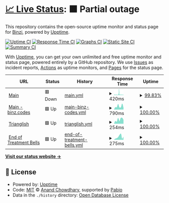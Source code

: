 # [📈 Live Status](https://binzcodes.github.io/upptime): <!--live status--> **🟧 Partial outage**

This repository contains the open-source uptime monitor and status page for [Binzi](rbi.nz), powered by [Upptime](https://github.com/upptime/upptime).

[![Uptime CI](https://github.com/binzcodes/upptime/workflows/Uptime%20CI/badge.svg)](https://github.com/binzcodes/upptime/actions?query=workflow%3A%22Uptime+CI%22)
[![Response Time CI](https://github.com/binzcodes/upptime/workflows/Response%20Time%20CI/badge.svg)](https://github.com/binzcodes/upptime/actions?query=workflow%3A%22Response+Time+CI%22)
[![Graphs CI](https://github.com/binzcodes/upptime/workflows/Graphs%20CI/badge.svg)](https://github.com/binzcodes/upptime/actions?query=workflow%3A%22Graphs+CI%22)
[![Static Site CI](https://github.com/binzcodes/upptime/workflows/Static%20Site%20CI/badge.svg)](https://github.com/binzcodes/upptime/actions?query=workflow%3A%22Static+Site+CI%22)
[![Summary CI](https://github.com/binzcodes/upptime/workflows/Summary%20CI/badge.svg)](https://github.com/binzcodes/upptime/actions?query=workflow%3A%22Summary+CI%22)

With [Upptime](https://upptime.js.org), you can get your own unlimited and free uptime monitor and status page, powered entirely by a GitHub repository. We use [Issues](https://github.com/binzcodes/upptime/issues) as incident reports, [Actions](https://github.com/binzcodes/upptime/actions) as uptime monitors, and [Pages](https://binzcodes.github.io/upptime) for the status page.

<!--start: status pages-->
<!-- This summary is generated by Upptime (https://github.com/upptime/upptime) -->
<!-- Do not edit this manually, your changes will be overwritten -->
<!-- prettier-ignore -->
| URL | Status | History | Response Time | Uptime |
| --- | ------ | ------- | ------------- | ------ |
| <img alt="" src="https://icons.duckduckgo.com/ip3/rbi.nz.ico" height="13"> [Main](https://rbi.nz) | 🟥 Down | [main.yml](https://github.com/binzcodes/upptime/commits/HEAD/history/main.yml) | <details><summary><img alt="Response time graph" src="./graphs/main/response-time-week.png" height="20"> 420ms</summary><br><a href="https://up.rbi.nz/history/main"><img alt="Response time 226" src="https://img.shields.io/endpoint?url=https%3A%2F%2Fraw.githubusercontent.com%2Fbinzcodes%2Fupptime%2FHEAD%2Fapi%2Fmain%2Fresponse-time.json"></a><br><a href="https://up.rbi.nz/history/main"><img alt="24-hour response time 218" src="https://img.shields.io/endpoint?url=https%3A%2F%2Fraw.githubusercontent.com%2Fbinzcodes%2Fupptime%2FHEAD%2Fapi%2Fmain%2Fresponse-time-day.json"></a><br><a href="https://up.rbi.nz/history/main"><img alt="7-day response time 420" src="https://img.shields.io/endpoint?url=https%3A%2F%2Fraw.githubusercontent.com%2Fbinzcodes%2Fupptime%2FHEAD%2Fapi%2Fmain%2Fresponse-time-week.json"></a><br><a href="https://up.rbi.nz/history/main"><img alt="30-day response time 308" src="https://img.shields.io/endpoint?url=https%3A%2F%2Fraw.githubusercontent.com%2Fbinzcodes%2Fupptime%2FHEAD%2Fapi%2Fmain%2Fresponse-time-month.json"></a><br><a href="https://up.rbi.nz/history/main"><img alt="1-year response time 226" src="https://img.shields.io/endpoint?url=https%3A%2F%2Fraw.githubusercontent.com%2Fbinzcodes%2Fupptime%2FHEAD%2Fapi%2Fmain%2Fresponse-time-year.json"></a></details> | <details><summary><a href="https://up.rbi.nz/history/main">99.83%</a></summary><a href="https://up.rbi.nz/history/main"><img alt="All-time uptime 100.00%" src="https://img.shields.io/endpoint?url=https%3A%2F%2Fraw.githubusercontent.com%2Fbinzcodes%2Fupptime%2FHEAD%2Fapi%2Fmain%2Fuptime.json"></a><br><a href="https://up.rbi.nz/history/main"><img alt="24-hour uptime 100.00%" src="https://img.shields.io/endpoint?url=https%3A%2F%2Fraw.githubusercontent.com%2Fbinzcodes%2Fupptime%2FHEAD%2Fapi%2Fmain%2Fuptime-day.json"></a><br><a href="https://up.rbi.nz/history/main"><img alt="7-day uptime 99.83%" src="https://img.shields.io/endpoint?url=https%3A%2F%2Fraw.githubusercontent.com%2Fbinzcodes%2Fupptime%2FHEAD%2Fapi%2Fmain%2Fuptime-week.json"></a><br><a href="https://up.rbi.nz/history/main"><img alt="30-day uptime 99.96%" src="https://img.shields.io/endpoint?url=https%3A%2F%2Fraw.githubusercontent.com%2Fbinzcodes%2Fupptime%2FHEAD%2Fapi%2Fmain%2Fuptime-month.json"></a><br><a href="https://up.rbi.nz/history/main"><img alt="1-year uptime 100.00%" src="https://img.shields.io/endpoint?url=https%3A%2F%2Fraw.githubusercontent.com%2Fbinzcodes%2Fupptime%2FHEAD%2Fapi%2Fmain%2Fuptime-year.json"></a></details>
| <img alt="" src="https://icons.duckduckgo.com/ip3/binz.codes.ico" height="13"> [Main - binz.codes](https://binz.codes) | 🟩 Up | [main-binz-codes.yml](https://github.com/binzcodes/upptime/commits/HEAD/history/main-binz-codes.yml) | <details><summary><img alt="Response time graph" src="./graphs/main-binz-codes/response-time-week.png" height="20"> 790ms</summary><br><a href="https://up.rbi.nz/history/main-binz-codes"><img alt="Response time 555" src="https://img.shields.io/endpoint?url=https%3A%2F%2Fraw.githubusercontent.com%2Fbinzcodes%2Fupptime%2FHEAD%2Fapi%2Fmain-binz-codes%2Fresponse-time.json"></a><br><a href="https://up.rbi.nz/history/main-binz-codes"><img alt="24-hour response time 437" src="https://img.shields.io/endpoint?url=https%3A%2F%2Fraw.githubusercontent.com%2Fbinzcodes%2Fupptime%2FHEAD%2Fapi%2Fmain-binz-codes%2Fresponse-time-day.json"></a><br><a href="https://up.rbi.nz/history/main-binz-codes"><img alt="7-day response time 790" src="https://img.shields.io/endpoint?url=https%3A%2F%2Fraw.githubusercontent.com%2Fbinzcodes%2Fupptime%2FHEAD%2Fapi%2Fmain-binz-codes%2Fresponse-time-week.json"></a><br><a href="https://up.rbi.nz/history/main-binz-codes"><img alt="30-day response time 650" src="https://img.shields.io/endpoint?url=https%3A%2F%2Fraw.githubusercontent.com%2Fbinzcodes%2Fupptime%2FHEAD%2Fapi%2Fmain-binz-codes%2Fresponse-time-month.json"></a><br><a href="https://up.rbi.nz/history/main-binz-codes"><img alt="1-year response time 555" src="https://img.shields.io/endpoint?url=https%3A%2F%2Fraw.githubusercontent.com%2Fbinzcodes%2Fupptime%2FHEAD%2Fapi%2Fmain-binz-codes%2Fresponse-time-year.json"></a></details> | <details><summary><a href="https://up.rbi.nz/history/main-binz-codes">100.00%</a></summary><a href="https://up.rbi.nz/history/main-binz-codes"><img alt="All-time uptime 25.37%" src="https://img.shields.io/endpoint?url=https%3A%2F%2Fraw.githubusercontent.com%2Fbinzcodes%2Fupptime%2FHEAD%2Fapi%2Fmain-binz-codes%2Fuptime.json"></a><br><a href="https://up.rbi.nz/history/main-binz-codes"><img alt="24-hour uptime 100.00%" src="https://img.shields.io/endpoint?url=https%3A%2F%2Fraw.githubusercontent.com%2Fbinzcodes%2Fupptime%2FHEAD%2Fapi%2Fmain-binz-codes%2Fuptime-day.json"></a><br><a href="https://up.rbi.nz/history/main-binz-codes"><img alt="7-day uptime 100.00%" src="https://img.shields.io/endpoint?url=https%3A%2F%2Fraw.githubusercontent.com%2Fbinzcodes%2Fupptime%2FHEAD%2Fapi%2Fmain-binz-codes%2Fuptime-week.json"></a><br><a href="https://up.rbi.nz/history/main-binz-codes"><img alt="30-day uptime 100.00%" src="https://img.shields.io/endpoint?url=https%3A%2F%2Fraw.githubusercontent.com%2Fbinzcodes%2Fupptime%2FHEAD%2Fapi%2Fmain-binz-codes%2Fuptime-month.json"></a><br><a href="https://up.rbi.nz/history/main-binz-codes"><img alt="1-year uptime 25.37%" src="https://img.shields.io/endpoint?url=https%3A%2F%2Fraw.githubusercontent.com%2Fbinzcodes%2Fupptime%2FHEAD%2Fapi%2Fmain-binz-codes%2Fuptime-year.json"></a></details>
| <img alt="" src="https://icons.duckduckgo.com/ip3/trianglish.com.ico" height="13"> [Trianglish](https://trianglish.com) | 🟩 Up | [trianglish.yml](https://github.com/binzcodes/upptime/commits/HEAD/history/trianglish.yml) | <details><summary><img alt="Response time graph" src="./graphs/trianglish/response-time-week.png" height="20"> 254ms</summary><br><a href="https://up.rbi.nz/history/trianglish"><img alt="Response time 245" src="https://img.shields.io/endpoint?url=https%3A%2F%2Fraw.githubusercontent.com%2Fbinzcodes%2Fupptime%2FHEAD%2Fapi%2Ftrianglish%2Fresponse-time.json"></a><br><a href="https://up.rbi.nz/history/trianglish"><img alt="24-hour response time 237" src="https://img.shields.io/endpoint?url=https%3A%2F%2Fraw.githubusercontent.com%2Fbinzcodes%2Fupptime%2FHEAD%2Fapi%2Ftrianglish%2Fresponse-time-day.json"></a><br><a href="https://up.rbi.nz/history/trianglish"><img alt="7-day response time 254" src="https://img.shields.io/endpoint?url=https%3A%2F%2Fraw.githubusercontent.com%2Fbinzcodes%2Fupptime%2FHEAD%2Fapi%2Ftrianglish%2Fresponse-time-week.json"></a><br><a href="https://up.rbi.nz/history/trianglish"><img alt="30-day response time 302" src="https://img.shields.io/endpoint?url=https%3A%2F%2Fraw.githubusercontent.com%2Fbinzcodes%2Fupptime%2FHEAD%2Fapi%2Ftrianglish%2Fresponse-time-month.json"></a><br><a href="https://up.rbi.nz/history/trianglish"><img alt="1-year response time 245" src="https://img.shields.io/endpoint?url=https%3A%2F%2Fraw.githubusercontent.com%2Fbinzcodes%2Fupptime%2FHEAD%2Fapi%2Ftrianglish%2Fresponse-time-year.json"></a></details> | <details><summary><a href="https://up.rbi.nz/history/trianglish">100.00%</a></summary><a href="https://up.rbi.nz/history/trianglish"><img alt="All-time uptime 100.00%" src="https://img.shields.io/endpoint?url=https%3A%2F%2Fraw.githubusercontent.com%2Fbinzcodes%2Fupptime%2FHEAD%2Fapi%2Ftrianglish%2Fuptime.json"></a><br><a href="https://up.rbi.nz/history/trianglish"><img alt="24-hour uptime 100.00%" src="https://img.shields.io/endpoint?url=https%3A%2F%2Fraw.githubusercontent.com%2Fbinzcodes%2Fupptime%2FHEAD%2Fapi%2Ftrianglish%2Fuptime-day.json"></a><br><a href="https://up.rbi.nz/history/trianglish"><img alt="7-day uptime 100.00%" src="https://img.shields.io/endpoint?url=https%3A%2F%2Fraw.githubusercontent.com%2Fbinzcodes%2Fupptime%2FHEAD%2Fapi%2Ftrianglish%2Fuptime-week.json"></a><br><a href="https://up.rbi.nz/history/trianglish"><img alt="30-day uptime 100.00%" src="https://img.shields.io/endpoint?url=https%3A%2F%2Fraw.githubusercontent.com%2Fbinzcodes%2Fupptime%2FHEAD%2Fapi%2Ftrianglish%2Fuptime-month.json"></a><br><a href="https://up.rbi.nz/history/trianglish"><img alt="1-year uptime 100.00%" src="https://img.shields.io/endpoint?url=https%3A%2F%2Fraw.githubusercontent.com%2Fbinzcodes%2Fupptime%2FHEAD%2Fapi%2Ftrianglish%2Fuptime-year.json"></a></details>
| <img alt="" src="https://icons.duckduckgo.com/ip3/endoftreatmentbells.com.ico" height="13"> [End of Treatment Bells](https://endoftreatmentbells.com) | 🟩 Up | [end-of-treatment-bells.yml](https://github.com/binzcodes/upptime/commits/HEAD/history/end-of-treatment-bells.yml) | <details><summary><img alt="Response time graph" src="./graphs/end-of-treatment-bells/response-time-week.png" height="20"> 275ms</summary><br><a href="https://up.rbi.nz/history/end-of-treatment-bells"><img alt="Response time 228" src="https://img.shields.io/endpoint?url=https%3A%2F%2Fraw.githubusercontent.com%2Fbinzcodes%2Fupptime%2FHEAD%2Fapi%2Fend-of-treatment-bells%2Fresponse-time.json"></a><br><a href="https://up.rbi.nz/history/end-of-treatment-bells"><img alt="24-hour response time 286" src="https://img.shields.io/endpoint?url=https%3A%2F%2Fraw.githubusercontent.com%2Fbinzcodes%2Fupptime%2FHEAD%2Fapi%2Fend-of-treatment-bells%2Fresponse-time-day.json"></a><br><a href="https://up.rbi.nz/history/end-of-treatment-bells"><img alt="7-day response time 275" src="https://img.shields.io/endpoint?url=https%3A%2F%2Fraw.githubusercontent.com%2Fbinzcodes%2Fupptime%2FHEAD%2Fapi%2Fend-of-treatment-bells%2Fresponse-time-week.json"></a><br><a href="https://up.rbi.nz/history/end-of-treatment-bells"><img alt="30-day response time 237" src="https://img.shields.io/endpoint?url=https%3A%2F%2Fraw.githubusercontent.com%2Fbinzcodes%2Fupptime%2FHEAD%2Fapi%2Fend-of-treatment-bells%2Fresponse-time-month.json"></a><br><a href="https://up.rbi.nz/history/end-of-treatment-bells"><img alt="1-year response time 228" src="https://img.shields.io/endpoint?url=https%3A%2F%2Fraw.githubusercontent.com%2Fbinzcodes%2Fupptime%2FHEAD%2Fapi%2Fend-of-treatment-bells%2Fresponse-time-year.json"></a></details> | <details><summary><a href="https://up.rbi.nz/history/end-of-treatment-bells">100.00%</a></summary><a href="https://up.rbi.nz/history/end-of-treatment-bells"><img alt="All-time uptime 100.00%" src="https://img.shields.io/endpoint?url=https%3A%2F%2Fraw.githubusercontent.com%2Fbinzcodes%2Fupptime%2FHEAD%2Fapi%2Fend-of-treatment-bells%2Fuptime.json"></a><br><a href="https://up.rbi.nz/history/end-of-treatment-bells"><img alt="24-hour uptime 100.00%" src="https://img.shields.io/endpoint?url=https%3A%2F%2Fraw.githubusercontent.com%2Fbinzcodes%2Fupptime%2FHEAD%2Fapi%2Fend-of-treatment-bells%2Fuptime-day.json"></a><br><a href="https://up.rbi.nz/history/end-of-treatment-bells"><img alt="7-day uptime 100.00%" src="https://img.shields.io/endpoint?url=https%3A%2F%2Fraw.githubusercontent.com%2Fbinzcodes%2Fupptime%2FHEAD%2Fapi%2Fend-of-treatment-bells%2Fuptime-week.json"></a><br><a href="https://up.rbi.nz/history/end-of-treatment-bells"><img alt="30-day uptime 100.00%" src="https://img.shields.io/endpoint?url=https%3A%2F%2Fraw.githubusercontent.com%2Fbinzcodes%2Fupptime%2FHEAD%2Fapi%2Fend-of-treatment-bells%2Fuptime-month.json"></a><br><a href="https://up.rbi.nz/history/end-of-treatment-bells"><img alt="1-year uptime 100.00%" src="https://img.shields.io/endpoint?url=https%3A%2F%2Fraw.githubusercontent.com%2Fbinzcodes%2Fupptime%2FHEAD%2Fapi%2Fend-of-treatment-bells%2Fuptime-year.json"></a></details>

<!--end: status pages-->

[**Visit our status website →**](https://binzcodes.github.io/upptime)

## 📄 License

- Powered by: [Upptime](https://github.com/upptime/upptime)
- Code: [MIT](./LICENSE) © [Anand Chowdhary](https://anandchowdhary.com), supported by [Pabio](https://pabio.com)
- Data in the `./history` directory: [Open Database License](https://opendatacommons.org/licenses/odbl/1-0/)
